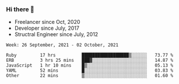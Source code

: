 ### Hi there 👋

- Freelancer since Oct, 2020
- Developer since July, 2017
- Structral Engineer since July, 2012

<!--START_SECTION:waka-->
```text
Week: 26 September, 2021 - 02 October, 2021

Ruby         17 hrs          ██████████████████▒░░░░░░   73.77 % 
ERB          3 hrs 25 mins   ███▓░░░░░░░░░░░░░░░░░░░░░   14.87 % 
JavaScript   1 hr 10 mins    █▒░░░░░░░░░░░░░░░░░░░░░░░   05.13 % 
YAML         52 mins         █░░░░░░░░░░░░░░░░░░░░░░░░   03.83 % 
Other        22 mins         ▒░░░░░░░░░░░░░░░░░░░░░░░░   01.60 % 
```
<!--END_SECTION:waka-->
